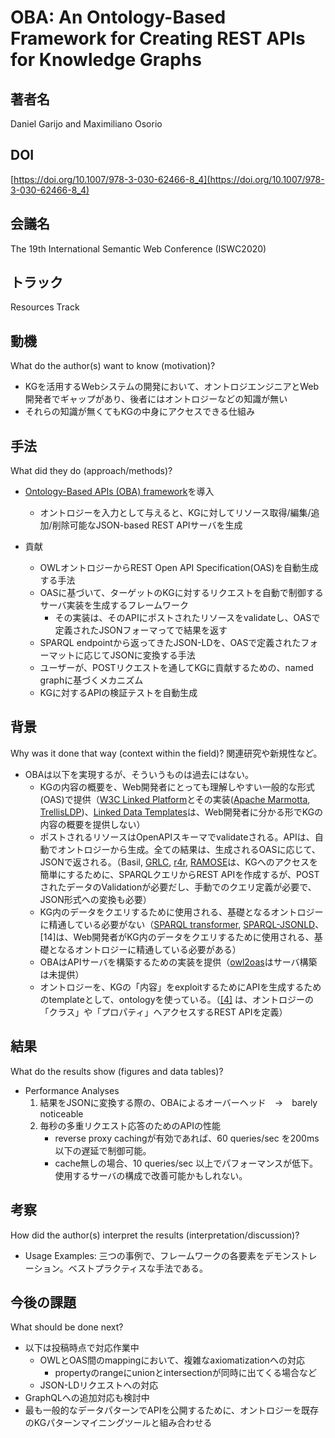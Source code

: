 # OBA: An Ontology-Based Framework for Creating REST APIs for Knowledge Graphs
## 著者名
Daniel Garijo and Maximiliano Osorio
## DOI
[https://doi.org/10.1007/978-3-030-62466-8_4](https://doi.org/10.1007/978-3-030-62466-8_4)
## 会議名
The 19th International Semantic Web Conference (ISWC2020)
## トラック
Resources Track
## 動機
What do the author(s) want to know (motivation)?

- KGを活用するWebシステムの開発において、オントロジエンジニアとWeb開発者でギャップがあり、後者にはオントロジーなどの知識が無い
- それらの知識が無くてもKGの中身にアクセスできる仕組み

## 手法
What did they do (approach/methods)?

- [Ontology-Based APIs (OBA) framework](https://github.com/KnowledgeCaptureAndDiscovery/OBA/)を導入
    - オントロジーを入力として与えると、KGに対してリソース取得/編集/追加/削除可能なJSON-based REST APIサーバを生成

- 貢献
    - OWLオントロジーからREST Open API Specification(OAS)を自動生成する手法
    - OASに基づいて、ターゲットのKGに対するリクエストを自動で制御するサーバ実装を生成するフレームワーク
        - その実装は、そのAPIにポストされたリソースをvalidateし、OASで定義されたJSONフォーマってで結果を返す
    - SPARQL endpointから返ってきたJSON-LDを、OASで定義されたフォーマットに応じてJSONに変換する手法
    - ユーザーが、POSTリクエストを通してKGに貢献するための、named graphに基づくメカニズム
    - KGに対するAPIの検証テストを自動生成

## 背景
Why was it done that way (context within the field)?
関連研究や新規性など。

- OBAは以下を実現するが、そういうものは過去にはない。
    - KGの内容の概要を、Web開発者にとっても理解しやすい一般的な形式(OAS)で提供（[W3C Linked Platform](http://www.w3.org/TR/2015/REC-ldp-20150226/)とその実装([Apache Marmotta](http://marmotta.apache.org/), [TrellisLDP](https://www.trellisldp.org/about.html))、[Linked Data Templates](https://atomgraph.github.io/Linked-Data-Templates/)は、Web開発者に分かる形でKGの内容の概要を提供しない）
    - ポストされるリソースはOpenAPIスキーマでvalidateされる。APIは、自動でオントロジーから生成。全ての結果は、生成されるOASに応じて、JSONで返される。（Basil, [GRLC](https://doi.org/10.1007/978-3-319-47602-5_48), [r4r](https://github.com/oeg-upm/r4r), [RAMOSE](https://github.com/opencitations/ramose)は、KGへのアクセスを簡単にするために、SPARQLクエリからREST APIを作成するが、POSTされたデータのValidationが必要だし、手動でのクエリ定義が必要で、JSON形式への変換も必要）
    - KG内のデータをクエリするために使用される、基礎となるオントロジーに精通している必要がない（[SPARQL transformer](https://doi.org/10.1007/978-3-030-30796-7_28), [SPARQL-JSONLD](https://github.com/usc-isi-i2/sparql-jsonld)、\[14\]は、Web開発者がKG内のデータをクエリするために使用される、基礎となるオントロジーに精通している必要がある）
    - OBAはAPIサーバを構築するための実装を提供（[owl2oas](https://github.com/hammar/owl2oas)はサーバ構築は未提供）
    - オントロジーを、KGの「内容」をexploitするためにAPIを生成するためのtemplateとして、ontologyを使っている。（[\[4\]](https://doi.org/10.5220/0005987201500157) は、オントロジーの「クラス」や「プロパティ」へアクセスするREST APIを定義）

## 結果
What do the results show (figures and data tables)?

- Performance Analyses
    1. 結果をJSONに変換する際の、OBAによるオーバーヘッド　→　barely noticeable
    1. 毎秒の多重リクエスト応答のためのAPIの性能
        - reverse proxy cachingが有効であれば、60 queries/sec を200ms以下の遅延で制御可能。
        - cache無しの場合、10 queries/sec 以上でパフォーマンスが低下。使用するサーバの構成で改善可能かもしれない。

## 考察
How did the author(s) interpret the results (interpretation/discussion)?

- Usage Examples: 三つの事例で、フレームワークの各要素をデモンストレーション。ベストプラクティスな手法である。

## 今後の課題
What should be done next?

- 以下は投稿時点で対応作業中
    - OWLとOAS間のmappingにおいて、複雑なaxiomatizationへの対応
        - propertyのrangeにunionとintersectionが同時に出てくる場合など
    - JSON-LDリクエストへの対応
- GraphQLへの追加対応も検討中
- 最も一般的なデータパターンでAPIを公開するために、オントロジーを既存のKGパターンマイニングツールと組み合わせる
